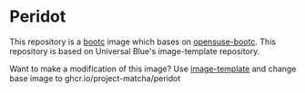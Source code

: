 # Peridot

This repository is a [bootc](https://github.com/bootc-dev/bootc) image which bases on [opensuse-bootc](https://github.com/tulilirockz/opensuse-bootc/). This repository is based on Universal Blue's image-template repository.

Want to make a modification of this image? Use [image-template](https://github.com/ublue-os/image-template) and change base image to ghcr.io/project-matcha/peridot

